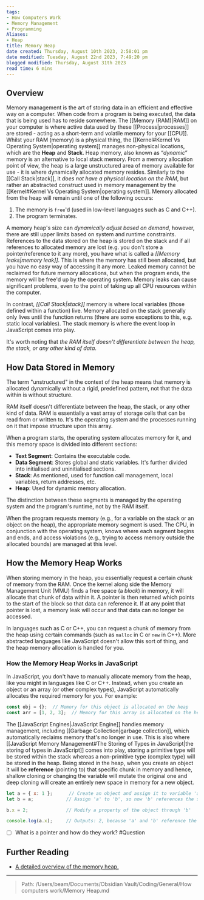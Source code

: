 ```yaml
---
tags: 
- How Computers Work
- Memory Management
- Programming
Aliases:
- Heap
title: Memory Heap
date created: Thursday, August 10th 2023, 2:58:01 pm
date modified: Tuesday, August 22nd 2023, 7:49:20 pm
blogged modified: Thursday, August 31th 2023
read time: 6 mins
---
```

## Overview

Memory management is the art of storing data in an efficient and effective way on a computer. When code from a program is being executed, the data that is being used has to reside somewhere. The [[Memory (RAM)|RAM]] on your computer is where active data used by these [[Process|processes]] are stored - acting as a short-term and volatile memory for your [[CPU]]. Whilst your RAM (memory) is a physical thing, the [[Kernel#Kernel Vs Operating System|operating system]] manages non-physical locations, which are the **Heap** and **Stack**. Heap memory, also known as “*dynamic*” memory is an alternative to local stack memory. From a memory allocation point of view, the heap is a large unstructured area of memory available for use - it is where dynamically allocated memory resides. Similarly to the [[Call Stack|stack]], it *does not have a physical location on the RAM*, but rather an abstracted construct used in memory management by the [[Kernel#Kernel Vs Operating System|operating system]]. Memory allocated from the heap will remain until one of the following occurs:

1) The memory is `free`'d (used in low-level languages such as C and C++).
2) The program terminates.

A memory heap's size can *dynamically adjust based on demand*, however, there are still upper limits based on system and runtime constraints. References to the data stored on the heap is stored on the stack and if all references to allocated memory are lost (e.g. you don't store a pointer/reference to it any more), you have what is called a *[[Memory leaks|memory leak]]*. This is where the memory has still been allocated, but you have no easy way of accessing it any more. Leaked memory cannot be reclaimed for future memory allocations, but when the program ends, the memory will be free'd up by the operating system. Memory leaks can cause significant problems, even to the point of taking up all CPU resources within the computer.

In contrast, *[[Call Stack|stack]]* memory is where local variables (those defined within a function) live. Memory allocated on the stack generally only lives until the function returns (there are some exceptions to this, e.g. static local variables). The stack memory is where the event loop in JavaScript comes into play.

It's worth noting that *the RAM itself doesn't differentiate between the heap, the stack, or any other kind of data*.

## How Data Stored in Memory

The term "unstructured" in the context of the heap means that memory is allocated dynamically without a rigid, predefined pattern, not that the data within is without structure.

RAM itself doesn't differentiate between the heap, the stack, or any other kind of data. RAM is essentially a vast array of storage cells that can be read from or written to. It's the operating system and the processes running on it that impose structure upon this array.

When a program starts, the operating system allocates memory for it, and this memory space is divided into different sections:

- **Text Segment**: Contains the executable code.
- **Data Segment**: Stores global and static variables. It's further divided into initialised and uninitialised sections.
- **Stack**: As mentioned, used for function call management, local variables, return addresses, etc.
- **Heap**: Used for dynamic memory allocation.

The distinction between these segments is managed by the operating system and the program's runtime, not by the RAM itself.

When the program requests memory (e.g., for a variable on the stack or an object on the heap), the appropriate memory segment is used. The CPU, in conjunction with the operating system, knows where each segment begins and ends, and access violations (e.g., trying to access memory outside the allocated bounds) are managed at this level.

## How the Memory Heap Works

When storing memory in the heap, you essentially request a certain *chunk* of memory from the RAM. Once the kernel along side the Memory Management Unit (MMU) finds a free space (a *block*) in memory, it will allocate that chunk of data within it. A pointer is then returned which points to the start of the block so that data can reference it. If at any point that pointer is lost, a memory leak will occur and that data can no longer be accessed.

In languages such as C or C++, you can request a chunk of memory from the heap using certain commands (such as `malloc` in C or `new` in C++). More abstracted languages like JavaScript doesn't allow this sort of thing, and the heap memory allocation is handled for you.

### How the Memory Heap Works in JavaScript

In JavaScript, you don't have to manually allocate memory from the heap, like you might in languages like C or C++. Instead, when you create an object or an array (or other complex types), JavaScript automatically allocates the required memory for you. For example:

```JavaScript
const obj = {};  // Memory for this object is allocated on the heap
const arr = [1, 2, 3];  // Memory for this array is allocated on the heap`
```

The [[JavaScript Engines|JavaScript Engine]] handles memory management, including [[Garbage Collection|garbage collection]], which automatically reclaims memory that's no longer in use. This is also where [[JavaScript Memory Management#The Storing of Types in JavaScript|the storing of types in JavaScript]] comes into play, storing a primitive type will be stored within the stack whereas a non-primitive type (complex type) will be stored in the heap. Being stored in the heap, when you create an object it will be **reference** (pointing to) that specific chunk in memory and hence, shallow cloning or changing the variable will mutate the original one and deep cloning will create an entirely new space in memory for a new object.

```JavaScript
let a = { x: 1 };      // Create an object and assign it to variable 'a'
let b = a;            // Assign 'a' to 'b', so now 'b' references the same object as 'a'

b.x = 2;              // Modify a property of the object through 'b'

console.log(a.x);     // Outputs: 2, because 'a' and 'b' reference the same object in memory 
```

- [ ] What is a pointer and how do they work? #Question 

## Further Reading

- [A detailed overview of the memory heap.](https://opendsa-server.cs.vt.edu/ODSA/Books/CS2/html/HeapMem.html#:~:text=The%20heap%20is%20a%20large,calling%20the%20heap%20allocation%20operation.)

---

> Path: /Users/beam/Documents/Obsidian Vault/Coding/General/How computers work/Memory Heap.md